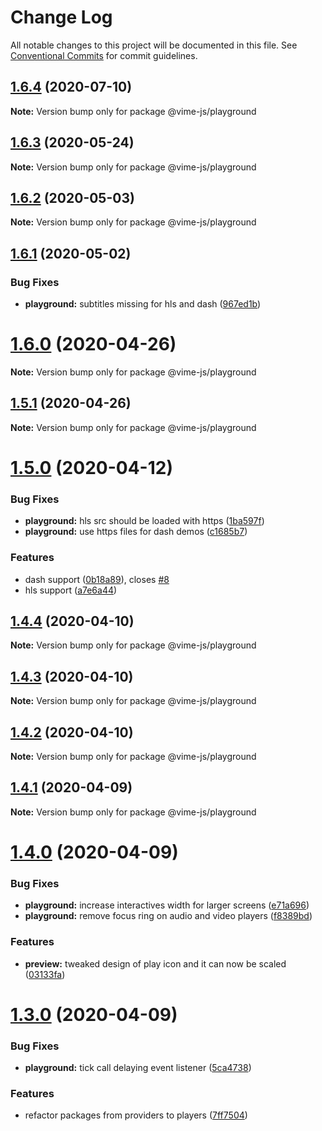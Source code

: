 # Change Log

All notable changes to this project will be documented in this file.
See [Conventional Commits](https://conventionalcommits.org) for commit guidelines.

## [1.6.4](https://github.com/vime-js/vime/compare/v1.6.3...v1.6.4) (2020-07-10)

**Note:** Version bump only for package @vime-js/playground





## [1.6.3](https://github.com/vime-js/vime/compare/v1.6.2...v1.6.3) (2020-05-24)

**Note:** Version bump only for package @vime-js/playground





## [1.6.2](https://github.com/vime-js/vime/compare/v1.6.1...v1.6.2) (2020-05-03)

**Note:** Version bump only for package @vime-js/playground





## [1.6.1](https://github.com/vime-js/vime/compare/v1.6.0...v1.6.1) (2020-05-02)


### Bug Fixes

* **playground:** subtitles missing for hls and dash ([967ed1b](https://github.com/vime-js/vime/commit/967ed1b057e14c382b347e1987893fa1c8fbc38b))





# [1.6.0](https://github.com/mihar-22/vime/compare/v1.5.1...v1.6.0) (2020-04-26)

**Note:** Version bump only for package @vime-js/playground





## [1.5.1](https://github.com/mihar-22/vime/compare/v1.5.0...v1.5.1) (2020-04-26)

**Note:** Version bump only for package @vime-js/playground





# [1.5.0](https://github.com/mihar-22/vime/compare/v1.4.4...v1.5.0) (2020-04-12)


### Bug Fixes

* **playground:** hls src should be loaded with https ([1ba597f](https://github.com/mihar-22/vime/commit/1ba597f4cd06d2079e1cdf54f2ae43b4b5df9fbd))
* **playground:** use https files for dash demos ([c1685b7](https://github.com/mihar-22/vime/commit/c1685b7a425f4352f3eaad4178a4b91d8c94f953))


### Features

* dash support ([0b18a89](https://github.com/mihar-22/vime/commit/0b18a89c17e66a70b838f7c6aa548dd6ae3462fc)), closes [#8](https://github.com/mihar-22/vime/issues/8)
* hls support ([a7e6a44](https://github.com/mihar-22/vime/commit/a7e6a448f70a98858df3fee5cd92e7b5736da7da))





## [1.4.4](https://github.com/vime-js/vime/compare/v1.4.3...v1.4.4) (2020-04-10)

**Note:** Version bump only for package @vime-js/playground





## [1.4.3](https://github.com/vime-js/vime/compare/v1.4.2...v1.4.3) (2020-04-10)

**Note:** Version bump only for package @vime-js/playground





## [1.4.2](https://github.com/vime-js/vime/compare/v1.4.1...v1.4.2) (2020-04-10)

**Note:** Version bump only for package @vime-js/playground





## [1.4.1](https://github.com/vime-js/vime/compare/v1.4.0...v1.4.1) (2020-04-09)

**Note:** Version bump only for package @vime-js/playground





# [1.4.0](https://github.com/vime-js/vime/compare/v1.3.0...v1.4.0) (2020-04-09)


### Bug Fixes

* **playground:** increase interactives width for larger screens ([e71a696](https://github.com/vime-js/vime/commit/e71a696ffe983bbebc7e50d33973aaa592cad1de))
* **playground:** remove focus ring on audio and video players ([f8389bd](https://github.com/vime-js/vime/commit/f8389bd62ef74d07d4e7320d1040a86bf7ed3617))


### Features

* **preview:** tweaked design of play icon and it can now be scaled ([03133fa](https://github.com/vime-js/vime/commit/03133fa37dfb63d10000c90f0a331a1a240a1166))





# [1.3.0](https://github.com/vime-js/vime/compare/v1.2.0...v1.3.0) (2020-04-09)


### Bug Fixes

* **playground:** tick call delaying event listener ([5ca4738](https://github.com/vime-js/vime/commit/5ca47389a10da405ceb7afb4976792747e141946))


### Features

* refactor packages from providers to players ([7ff7504](https://github.com/vime-js/vime/commit/7ff75045788b267688f4cb7f970ce9bb3426036a))
